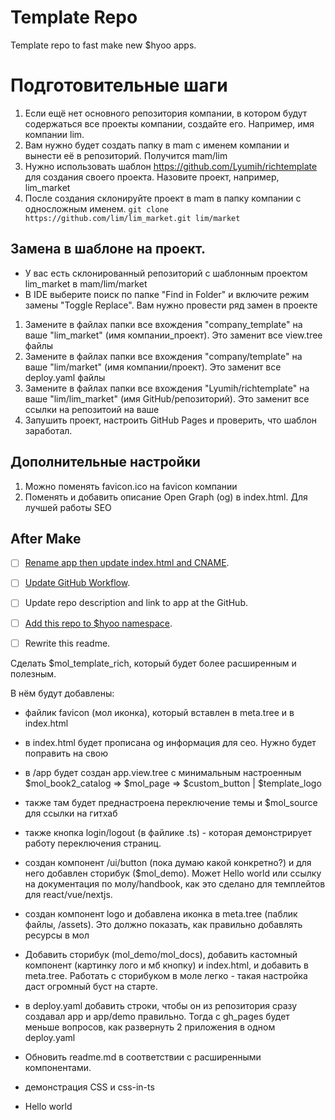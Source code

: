 # Template Repo

Template repo to fast make new $hyoo apps.

# Подготовительные шаги
1. Если ещё нет основного репозитория компании, в котором будут содержаться все проекты компании, создайте его. Например, имя компании lim.
2. Вам нужно будет создать папку в mam с именем компании и вынести её в репозиторий. Получится mam/lim
3. Нужно использовать шаблон https://github.com/Lyumih/richtemplate для создания своего проекта. Назовите проект, например, lim_market
4. После создания склонируйте проект в mam в папку компании с односложным именем. `git clone https://github.com/lim/lim_market.git lim/market`

## Замена в шаблоне на проект.
- У вас есть склонированный репозиторий с шаблонным проектом lim_market в mam/lim/market
- В IDE выберите поиск по папке "Find in Folder" и включите режим замены "Toggle Replace". Вам нужно провести ряд замен в проекте
1. Замените в файлах папки все вхождения "company_template" на ваше "lim_market" (имя компании_проект). Это заменит все view.tree файлы
2. Замените в файлах папки все вхождения "company/template" на ваше "lim/market" (имя компании/проект). Это заменит все deploy.yaml файлы
3. Замените в файлах папки все вхождения "Lyumih/richtemplate" на ваше "lim/lim_market" (имя GitHub/репозиторий). Это заменит все ссылки на репозитоий на ваше
4. Запушить проект, настроить GitHub Pages и проверить, что шаблон заработал.

## Дополнительные настройки
1. Можно поменять favicon.ico на favicon компании
2. Поменять и добавить описание Open Graph (og) в index.html. Для лучшей работы SEO

## After Make

- [ ] [Rename app then update index.html and CNAME](./app).
- [ ] [Update GitHub Workflow](.github/workflows).
- [ ] Update repo description and link to app at the GitHub.
- [ ] [Add this repo to $hyoo namespace](https://github.com/hyoo-ru/mam_hyoo/blob/master/hyoo.meta.tree).
- [ ] Rewrite this readme.



Сделать $mol_template_rich, который будет более расширенным и полезным. 

В нём будут добавлены: 
- файлик favicon (мол иконка), который вставлен в meta.tree и в index.html
- в index.html будет прописана og информация для сео. Нужно будет поправить на свою

- в /app будет создан app.view.tree с минимальным настроенным $mol_book2_catalog => $mol_page => $custom_button | $template_logo
- также там будет преднастроена переключение темы и $mol_source для ссылки на гитхаб
- также кнопка login/logout (в файлике .ts) - которая демонстрирует работу переключения страниц.

- создан компонент /ui/button (пока думаю какой конкретно?) и для него добавлен сторибук ($mol_demo). Может Hello world или ссылку на документация по молу/handbook, как это сделано для темплейтов для react/vue/nextjs.

- создан компонент logo и добавлена иконка в meta.tree (паблик файлы, /assets). Это должно показать, как правильно добавлять ресурсы в мол

- Добавить сторибук (mol_demo/mol_docs), добавить кастомный компонент (картинку лого и мб кнопку) и index.html, и добавить в meta.tree. Работать с сторибуком в моле легко - такая настройка даст огромный буст на старте.

- в deploy.yaml добавить строки, чтобы он из репозитория сразу создавал app и app/demo правильно. Тогда с gh_pages будет меньше вопросов, как развернуть 2 приложения в одном deploy.yaml

- Обновить readme.md в соответствии с расширенными компонентами. 

- демонстрация CSS и css-in-ts
- Hello world
